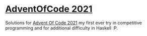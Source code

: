 # [AdventOfCode 2021](https://adventofcode.com/2021/)
Solutions for [Advent Of Code 2021](https://adventofcode.com/2021/) my first ever try in competitive programming and for additional difficulty in Haskell :P.
